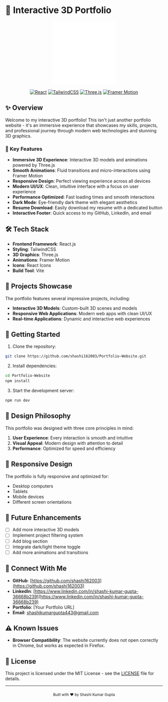 # 🚀 Interactive 3D Portfolio

<div align="center">
  <img src="public/logo.svg" alt="Portfolio Logo" width="200"/>
  
  [![React](https://img.shields.io/badge/React-20232A?style=for-the-badge&logo=react&logoColor=61DAFB)](https://reactjs.org/)
  [![TailwindCSS](https://img.shields.io/badge/Tailwind_CSS-38B2AC?style=for-the-badge&logo=tailwind-css&logoColor=white)](https://tailwindcss.com/)
  [![Three.js](https://img.shields.io/badge/Three.js-000000?style=for-the-badge&logo=three.js&logoColor=white)](https://threejs.org/)
  [![Framer Motion](https://img.shields.io/badge/Framer_Motion-000000?style=for-the-badge&logo=framer&logoColor=white)](https://www.framer.com/motion/)
</div>

## ✨ Overview

Welcome to my interactive 3D portfolio! This isn't just another portfolio website - it's an immersive experience that showcases my skills, projects, and professional journey through modern web technologies and stunning 3D graphics.

### 🌟 Key Features

- **Immersive 3D Experience**: Interactive 3D models and animations powered by Three.js
- **Smooth Animations**: Fluid transitions and micro-interactions using Framer Motion
- **Responsive Design**: Perfect viewing experience across all devices
- **Modern UI/UX**: Clean, intuitive interface with a focus on user experience
- **Performance Optimized**: Fast loading times and smooth interactions
- **Dark Mode**: Eye-friendly dark theme with elegant aesthetics
- **Resume Download**: Easily download my resume with a dedicated button
- **Interactive Footer**: Quick access to my GitHub, LinkedIn, and email

## 🛠️ Tech Stack

- **Frontend Framework**: React.js
- **Styling**: TailwindCSS
- **3D Graphics**: Three.js
- **Animations**: Framer Motion
- **Icons**: React Icons
- **Build Tool**: Vite

## 🎯 Projects Showcase

The portfolio features several impressive projects, including:

- **Interactive 3D Models**: Custom-built 3D scenes and models
- **Responsive Web Applications**: Modern web apps with clean UI/UX
- **Real-time Applications**: Dynamic and interactive web experiences

## 🚀 Getting Started

1. Clone the repository:
```bash
git clone https://github.com/shashi162003/Portfolio-Website.git
```

2. Install dependencies:
```bash
cd Portfolio-Website
npm install
```

3. Start the development server:
```bash
npm run dev
```


## 🎨 Design Philosophy

This portfolio was designed with three core principles in mind:

1. **User Experience**: Every interaction is smooth and intuitive
2. **Visual Appeal**: Modern design with attention to detail
3. **Performance**: Optimized for speed and efficiency

## 📱 Responsive Design

The portfolio is fully responsive and optimized for:
- Desktop computers
- Tablets
- Mobile devices
- Different screen orientations

## 🎯 Future Enhancements

- [ ] Add more interactive 3D models
- [ ] Implement project filtering system
- [ ] Add blog section
- [ ] Integrate dark/light theme toggle
- [ ] Add more animations and transitions

## 🤝 Connect With Me

- **GitHub**: [https://github.com/shashi162003](https://github.com/shashi162003)
- **LinkedIn**: [https://www.linkedin.com/in/shashi-kumar-gupta-36668b239](https://www.linkedin.com/in/shashi-kumar-gupta-36668b239)
- **Portfolio**: [Your Portfolio URL] <!-- Update with your deployed URL -->
- **Email**: [shashikumargupta443@gmail.com](mailto:shashikumargupta443@gmail.com)

## ⚠️ Known Issues

- **Browser Compatibility**: The website currently does not open correctly in Chrome, but works as expected in Firefox.

## 📝 License

This project is licensed under the MIT License - see the [LICENSE](LICENSE) file for details.

---

<div align="center">
  <sub>Built with ❤️ by Shashi Kumar Gupta</sub>
</div>
